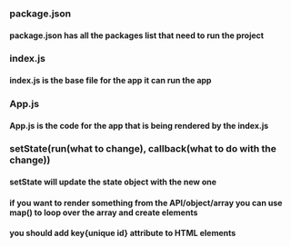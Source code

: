 ### package.json

#### package.json has all the packages list that need to run the project

### index.js

#### index.js is the base file for the app it can run the app

### App.js

#### App.js is the code for the app that is being rendered by the index.js

### setState(run(what to change), callback(what to do with the change))

#### setState will update the state object with the new one

#### if you want to render something from the API/object/array you can use map() to loop over the array and create elements

#### you should add key{unique id} attribute to HTML elements
